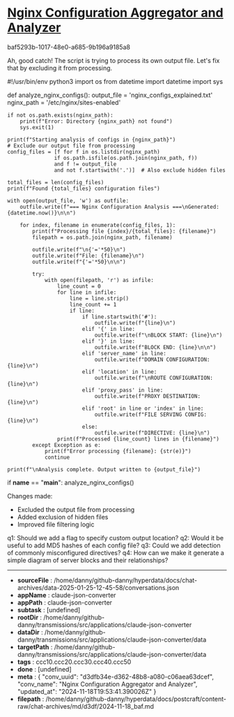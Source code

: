 # [Nginx Configuration Aggregator and Analyzer](https://claude.ai/chat/d3dfb34e-d362-48b8-a080-c06aea63dcef)

baf5293b-1017-48e0-a685-9b196a9185a8

 Ah, good catch! The script is trying to process its own output file. Let's fix that by excluding it from processing.

<antArtifact identifier="nginx-config-analyzer" type="application/vnd.ant.code" language="python" title="Nginx Config Analyzer with Output File Exclusion">
#!/usr/bin/env python3
import os
from datetime import datetime
import sys

def analyze_nginx_configs():
    output_file = 'nginx_configs_explained.txt'
    nginx_path = '/etc/nginx/sites-enabled'
    
    if not os.path.exists(nginx_path):
        print(f"Error: Directory {nginx_path} not found")
        sys.exit(1)
    
    print(f"Starting analysis of configs in {nginx_path}")
    # Exclude our output file from processing
    config_files = [f for f in os.listdir(nginx_path) 
                   if os.path.isfile(os.path.join(nginx_path, f)) 
                   and f != output_file
                   and not f.startswith('.')]  # Also exclude hidden files
    
    total_files = len(config_files)
    print(f"Found {total_files} configuration files")
    
    with open(output_file, 'w') as outfile:
        outfile.write(f"=== Nginx Configuration Analysis ===\nGenerated: {datetime.now()}\n\n")
        
        for index, filename in enumerate(config_files, 1):
            print(f"Processing file {index}/{total_files}: {filename}")
            filepath = os.path.join(nginx_path, filename)
            
            outfile.write(f"\n{'='*50}\n")
            outfile.write(f"File: {filename}\n")
            outfile.write(f"{'='*50}\n\n")
            
            try:
                with open(filepath, 'r') as infile:
                    line_count = 0
                    for line in infile:
                        line = line.strip()
                        line_count += 1
                        if line:
                            if line.startswith('#'):
                                outfile.write(f"{line}\n")
                            elif '{' in line:
                                outfile.write(f"\nBLOCK START: {line}\n")
                            elif '}' in line:
                                outfile.write(f"BLOCK END: {line}\n\n")
                            elif 'server_name' in line:
                                outfile.write(f"DOMAIN CONFIGURATION: {line}\n")
                            elif 'location' in line:
                                outfile.write(f"\nROUTE CONFIGURATION: {line}\n")
                            elif 'proxy_pass' in line:
                                outfile.write(f"PROXY DESTINATION: {line}\n")
                            elif 'root' in line or 'index' in line:
                                outfile.write(f"FILE SERVING CONFIG: {line}\n")
                            else:
                                outfile.write(f"DIRECTIVE: {line}\n")
                    print(f"Processed {line_count} lines in {filename}")
            except Exception as e:
                print(f"Error processing {filename}: {str(e)}")
                continue
    
    print(f"\nAnalysis complete. Output written to {output_file}")

if __name__ == "__main__":
    analyze_nginx_configs()
</antArtifact>

Changes made:
- Excluded the output file from processing
- Added exclusion of hidden files
- Improved file filtering logic

q1: Should we add a flag to specify custom output location?
q2: Would it be useful to add MD5 hashes of each config file?
q3: Could we add detection of commonly misconfigured directives?
q4: How can we make it generate a simple diagram of server blocks and their relationships?

---

* **sourceFile** : /home/danny/github-danny/hyperdata/docs/chat-archives/data-2025-01-25-12-45-58/conversations.json
* **appName** : claude-json-converter
* **appPath** : claude-json-converter
* **subtask** : [undefined]
* **rootDir** : /home/danny/github-danny/transmissions/src/applications/claude-json-converter
* **dataDir** : /home/danny/github-danny/transmissions/src/applications/claude-json-converter/data
* **targetPath** : /home/danny/github-danny/transmissions/src/applications/claude-json-converter/data
* **tags** : ccc10.ccc20.ccc30.ccc40.ccc50
* **done** : [undefined]
* **meta** : {
  "conv_uuid": "d3dfb34e-d362-48b8-a080-c06aea63dcef",
  "conv_name": "Nginx Configuration Aggregator and Analyzer",
  "updated_at": "2024-11-18T19:53:41.390026Z"
}
* **filepath** : /home/danny/github-danny/hyperdata/docs/postcraft/content-raw/chat-archives/md/d3df/2024-11-18_baf.md